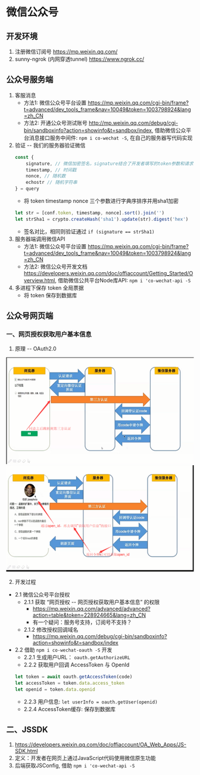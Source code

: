 # 微信公众号
## 开发环境
1. 注册微信订阅号 <https://mp.weixin.qq.com/>
2. sunny-ngrok (内网穿透tunnel) <https://www.ngrok.cc/>
## 公众号服务端
1. 客服消息
    - 方法1: 微信公众号平台设置 <https://mp.weixin.qq.com/cgi-bin/frame?t=advanced/dev_tools_frame&nav=10049&token=1003798924&lang=zh_CN>
    - 方法2: 开通公众号测试账号 <http://mp.weixin.qq.com/debug/cgi-bin/sandboxinfo?action=showinfo&t=sandbox/index>, 借助微信公众平台消息接口服务中间件: `npm i co-wechat -S`, 在自己的服务器写代码实现
2. 验证 -- 我们的服务器验证微信
    ```javascript
    const {
        signature, // 微信加密签名，signature结合了开发者填写的token参数和请求中的timestamp参数、nonce参数。
        timestamp, // 时间戳
        nonce, // 随机数 
        echostr // 随机字符串
    } = query
    ```
    - 将 token timestamp nonce 三个参数进行字典序排序并用sha1加密 
    ```javascript
    let str = [conf.token, timestamp, nonce].sort().join('')
    let strSha1 = crypto.createHash('sha1').update(str).digest('hex')
    ```
    - 签名对比，相同则验证通过 `if (signature == strSha1)`
3. 服务器端调用微信API
    - 方法1: 微信公众号平台设置 <https://mp.weixin.qq.com/cgi-bin/frame?t=advanced/dev_tools_frame&nav=10049&token=1003798924&lang=zh_CN>
    - 方法2: 微信公众号开发文档 <https://developers.weixin.qq.com/doc/offiaccount/Getting_Started/Overview.html>, 借助微信公共平台Node库API: `npm i 'co-wechat-api -S`
4. 多进程下保存 token 全局票据
    - 将 token 保存到数据库
## 公众号网页端
### 一、网页授权获取用户基本信息
1. 原理 -- OAuth2.0  
<img src="oauth2_1.png"/>  
<img src="oauth2_2.png"/>  

2. 开发过程
- 2.1 微信公众号平台授权
    - 2.1.1 获取 “网页授权 -- 网页授权获取用户基本信息” 的权限 
        - <https://mp.weixin.qq.com/advanced/advanced?action=table&token=228924665&lang=zh_CN>
        - 有一个疑问：服务号支持，订阅号不支持？
    - 2.1.2 修改授权回调域名
        - <https://mp.weixin.qq.com/debug/cgi-bin/sandboxinfo?action=showinfo&t=sandbox/index>
- 2.2 借助 `npm i co-wechat-oauth -S` 开发
    - 2.2.1 生成用户URL： `oauth.getAuthorizeURL`
    - 2.2.2 获取用户回调 AccessToken 与 OpenId
    ```javascript
    let token = await oauth.getAccessToken(code)
    let accessToken = token.data.access_token
    let openid = token.data.openid
    ```
    - 2.2.3 用户信息: `let userInfo = oauth.getUser(openid)`
    - 2.2.4 AccessToken缓存: 保存到数据库
## 二、JSSDK
1. <https://developers.weixin.qq.com/doc/offiaccount/OA_Web_Apps/JS-SDK.html>
2. 定义：开发者在网页上通过JavaScript代码使用微信原生功能
3. 后端获取JSConfig, 借助 `npm i 'co-wechat-api -S`

